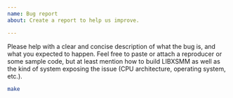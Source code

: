 ```yaml
---
name: Bug report
about: Create a report to help us improve.

---
```


Please help with a clear and concise description of what the bug is, and what you expected to happen. Feel free to paste or attach a reproducer or some sample code, but at least mention how to build LIBXSMM as well as the kind of system exposing the issue (CPU architecture, operating system, etc.).

```bash
make
```
